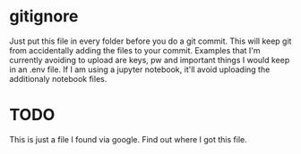 # gitignore
Just put this file in every folder before you do a git commit.  This will keep git from accidentally adding the files to your commit.  Examples that I'm currently avoiding to upload are keys, pw and important things I would keep in an .env file.  If I am using a jupyter notebook, it'll avoid uploading the additionaly notebook files.



# TODO
This is just a file I found via google. Find out where I got this file.
